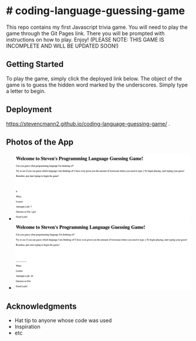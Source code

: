 # # coding-language-guessing-game

This repo contains my first Javascript trivia game. You will need to play the game through the Git Pages link. There you will be prompted with instructions on how to play. Enjoy! (PLEASE NOTE: THIS GAME IS INCOMPLETE AND WILL BE UPDATED SOON!)

## Getting Started

To play the game, simply click the deployed link below. The object of the game is to guess the hidden word marked by the underscores. Simply type a letter to begin. 


## Deployment
https://stevencmann2.github.io/coding-language-guessing-game/ . 


## Photos of the App

* ![Screenshot of the App](./assets/images/pic1.png) 
* ![Screenshot of the App](./assets/images/pic.png) 


 
## Acknowledgments

* Hat tip to anyone whose code was used
* Inspiration
* etc
